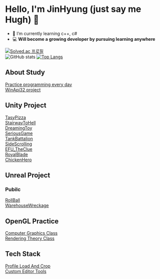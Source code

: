 # Hello, I'm JinHyung (just say me Hugh) 👋
- 🌱 I’m currently learning c++, c#
- 💻 **Will become a growing developer by pursuing learning anywhere**

[![Solved.ac 프로필](http://mazassumnida.wtf/api/generate_badge?boj=wlsgud16)](https://solved.ac/wlsgud16)  
![GitHub stats](https://github-readme-stats.vercel.app/api?username=JinHyung16&show_icons=true&theme=dark)
[![Top Langs](https://github-readme-stats.vercel.app/api/top-langs/?username=JinHyung16&layout=compact)](https://github.com/JinHyung16/github-readme-stats)

## About Study
[Practice programming every day](https://github.com/JinHyung16/Algorithm_Practice)  
[WinApi32 project](https://github.com/JinHyung16/WinApi)

## Unity Project
[TasyPizza](https://github.com/JinHyung16/unity_TastyPizza)  
[StairwayToHell](https://github.com/JinHyung16/unity_StairwayToHell.git)  
[DreamingToy](https://github.com/JinHyung16/unity_ToyGame.git)  
[SeriousGame](https://github.com/JinHyung16/unity_SeriousGame)  
[TankBattalion](https://github.com/JinHyung16/unity_TankBattalion)  
[SideScrolling](https://github.com/JinHyung16/unity_SideScrolling_Gradius)  
[EFU_TheClue](https://github.com/JinHyung16/unity_EFU_CSI)  
[RoyalBlade](https://github.com/JinHyung16/unity_RoyalBlade)  
[ChickenHero](https://github.com/JinHyung16/unity_ChickenHero)  

## Unreal Project  
### Pubilc  
[RollBall](https://github.com/JinHyung16/UE5_RollBall)  
[WarehouseWreckage](https://github.com/JinHyung16/UE5_WarehouseWreckage.git)  

## OpenGL Practice
[Computer Graphics Class](https://github.com/JinHyung16/OpenGL_HomeWork/tree/main/Computer%20Graphics%20Homework)  
[Rendering Theory Class](https://github.com/JinHyung16/OpenGL_HomeWork/tree/main/Rendering%20Theory%20Homework)  

## Tech Stack
[Profile Load And Crop](https://github.com/JinHyung16/Unity_Crop_Image.git)  
[Custom Editor Tools](https://github.com/JinHyung16/Unity_Tools.git)  
